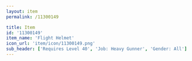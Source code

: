 ```yaml
---
layout: item
permalink: /11300149

title: Item
id: '11300149'
item_name: 'Flight Helmet'
icon_url: 'item/icon/11300149.png'
sub_header: ['Requires Level 40', 'Job: Heavy Gunner', 'Gender: All']
---
```

